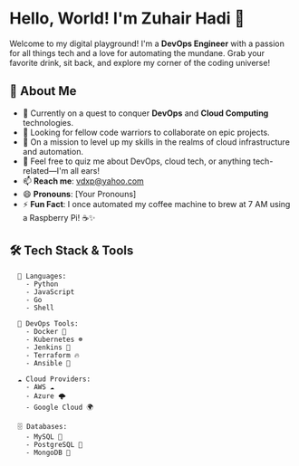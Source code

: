 # Hello, World! I'm Zuhair Hadi 👾

Welcome to my digital playground! I'm a **DevOps Engineer** with a passion for all things tech and a love for automating the mundane. Grab your favorite drink, sit back, and explore my corner of the coding universe!

## 🚀 About Me

- 🌱 Currently on a quest to conquer **DevOps** and **Cloud Computing** technologies.
- 👯 Looking for fellow code warriors to collaborate on epic projects.
- 🤔 On a mission to level up my skills in the realms of cloud infrastructure and automation.
- 💬 Feel free to quiz me about DevOps, cloud tech, or anything tech-related—I'm all ears!
- 📫 **Reach me**: [vdxp@yahoo.com](mailto:vdxp@yahoo.com)
- 😄 **Pronouns**: [Your Pronouns]
- ⚡ **Fun Fact**: I once automated my coffee machine to brew at 7 AM using a Raspberry Pi! ☕️✨

## 🛠️ Tech Stack & Tools

```plaintext
  🐍 Languages:
    - Python
    - JavaScript
    - Go
    - Shell

  🚀 DevOps Tools:
    - Docker 🐳
    - Kubernetes ☸️
    - Jenkins 🔧
    - Terraform 🔥
    - Ansible 📜

  ☁️ Cloud Providers:
    - AWS ☁️
    - Azure 🌩️
    - Google Cloud 🌍

  🗄️ Databases:
    - MySQL 🐬
    - PostgreSQL 🐘
    - MongoDB 🍃
